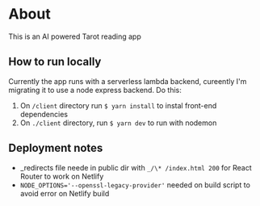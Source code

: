 # About

This is an AI powered Tarot reading app

## How to run locally

Currently the app runs with a serverless lambda backend, cureently I'm migrating it to use a node express backend. Do this:

1. On `/client` directory run `$ yarn install` to instal front-end dependencies
2. On `./client` directory, run `$ yarn dev` to run with nodemon

## Deployment notes

- _redirects file neede in public dir with `_/\* /index.html 200` for React Router to work on Netlify
- `NODE_OPTIONS='--openssl-legacy-provider'` needed on build script to avoid error on Netlify build
